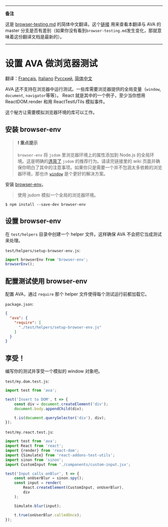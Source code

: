 ___
**备注**

这是 [browser-testing.md](https://github.com/avajs/ava/blob/master/docs/recipes/browser-testing.md) 的简体中文翻译。这个[链接](https://github.com/avajs/ava/compare/8e2f3dca177a4283ad882596d3c1425cabb998ef...master#diff-9d3d394077fa7f97cbbb0fefc098ac60) 用来查看本翻译与 AVA 的 master 分支是否有差别（如果你没有看到`browser-testing.md`发生变化，那就意味着这份翻译文档是最新的）。
___

# 设置 AVA 做浏览器测试

翻译：[Français](https://github.com/avajs/ava-docs/blob/master/fr_FR/docs/recipes/browser-testing.md), [Italiano](https://github.com/avajs/ava-docs/blob/master/it_IT/docs/recipes/browser-testing.md) [Русский](https://github.com/avajs/ava-docs/blob/master/ru_RU/docs/recipes/browser-testing.md), [简体中文](https://github.com/avajs/ava-docs/blob/master/zh_CN/docs/recipes/browser-testing.md)



AVA [还](https://github.com/avajs/ava/issues/24)不支持在浏览器中运行测试。一些库需要浏览器提供的全局变量（`window`, `document`, `navigator`等等）。
React 就是其中的一个例子，至少当你想用 ReactDOM.render 和用 ReactTestUTils 模拟事件。

这个秘方让需要模拟浏览器环境的库可以工作。

## 安装 browser-env

> **❗️ 重点提示**
>
>`browser-env` 将 `jsdom` 里浏览器环境上的属性添加到 Node.js 的全局环境。这是明确的[违背了](https://github.com/tmpvar/jsdom/wiki/Don't-stuff-jsdom-globals-onto-the-Node-global) `jsdom` 的推荐行为。请读完链接里的 wiki 页面并确保你明白了其中的注意事项。如果你只是需要一个并不包涵太多依赖的浏览器环境，那也许 [`window`](https://github.com/lukechilds/window#universal-testing-pattern) 是个更好的解决方案。

安装 [browser-env](https://github.com/lukechilds/browser-env)。

> 使用 jsdom 模拟一个全局的浏览器环境。

```
$ npm install --save-dev browser-env
```

## 设置 browser-env

在 `test/helpers` 目录中创建一个 helper 文件。这样确保 AVA 不会把它当成测试来处理。

`test/helpers/setup-browser-env.js`:

```js
import browserEnv from 'browser-env';
browserEnv();
```

## 配置测试使用 browser-env

配置 AVA，通过 `require` 那个 helper 文件使得每个测试运行前都加载它。

`package.json`:

```json
{
  "ava": {
    "require": [
      "./test/helpers/setup-browser-env.js"
    ]
  }
}
```

## 享受！

编写你的测试并享受一个模拟的 window 对象吧。

`test/my.dom.test.js`:

```js
import test from 'ava';

test('Insert to DOM', t => {
	const div = document.createElement('div');
	document.body.appendChild(div);

	t.is(document.querySelector('div'), div);
});
```

`test/my.react.test.js`:

```js
import test from 'ava';
import React from 'react';
import {render} from 'react-dom';
import {Simulate} from 'react-addons-test-utils';
import sinon from 'sinon';
import CustomInput from './components/custom-input.jsx';

test('Input calls onBlur', t => {
	const onUserBlur = sinon.spy();
	const input = render(
		React.createElement(CustomInput, onUserBlur),
		div
	);

	Simulate.blur(input);

	t.true(onUserBlur.calledOnce);
});
```
